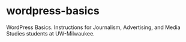 # wordpress-basics
WordPress Basics. Instructions for Journalism, Advertising, and Media Studies students at UW-Milwaukee.
